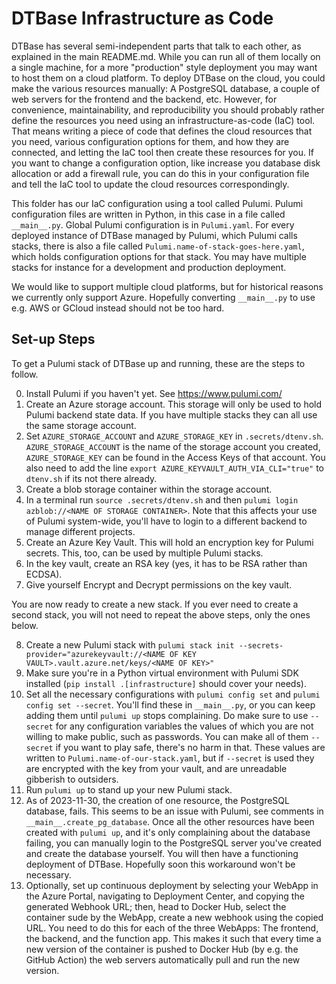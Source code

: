# DTBase Infrastructure as Code

DTBase has several semi-independent parts that talk to each other, as explained in the main README.md. While you can run all of them locally on a single machine, for a more "production" style deployment you may want to host them on a cloud platform. To deploy DTBase on the cloud, you could make the various resources manually: A PostgreSQL database, a couple of web servers for the frontend and the backend, etc. However, for convenience, maintainability, and reproducibility you should probably rather define the resources you need using an infrastructure-as-code (IaC) tool. That means writing a piece of code that defines the cloud resources that you need, various configuration options for them, and how they are connected, and letting the IaC tool then create these resources for you. If you want to change a configuration option, like increase you database disk allocation or add a firewall rule, you can do this in your configuration file and tell the IaC tool to update the cloud resources correspondingly.

This folder has our IaC configuration using a tool called Pulumi. Pulumi configuration files are written in Python, in this case in a file called `__main__.py`. Global Pulumi configuration is in `Pulumi.yaml`. For every deployed instance of DTBase managed by Pulumi, which Pulumi calls stacks, there is also a file called `Pulumi.name-of-stack-goes-here.yaml`, which holds configuration options for that stack. You may have multiple stacks for instance for a development and production deployment.

We would like to support multiple cloud platforms, but for historical reasons we currently only support Azure. Hopefully converting `__main__.py` to use e.g. AWS or GCloud instead should not be too hard.

## Set-up Steps

To get a Pulumi stack of DTBase up and running, these are the steps to follow.

0. Install Pulumi if you haven't yet. See https://www.pulumi.com/
1. Create an Azure storage account. This storage will only be used to hold Pulumi backend state data. If you have multiple stacks they can all use the same storage account.
2. Set `AZURE_STORAGE_ACCOUNT` and `AZURE_STORAGE_KEY` in `.secrets/dtenv.sh`. `AZURE_STORAGE_ACCOUNT` is the name of the storage account you created, `AZURE_STORAGE_KEY` can be found in the Access Keys of that account.  You also need to add the line `export AZURE_KEYVAULT_AUTH_VIA_CLI="true"` to `dtenv.sh` if its not there already.
3. Create a blob storage container within the storage account.
4. In a terminal run `source .secrets/dtenv.sh` and then `pulumi login azblob://<NAME OF STORAGE CONTAINER>`. Note that this affects your use of Pulumi system-wide, you'll have to login to a different backend to manage different projects.
5. Create an Azure Key Vault. This will hold an encryption key for Pulumi secrets. This, too, can be used by multiple Pulumi stacks.
6. In the key vault, create an RSA key (yes, it has to be RSA rather than ECDSA).
7. Give yourself Encrypt and Decrypt permissions on the key vault.

You are now ready to create a new stack. If you ever need to create a second stack, you will not need to repeat the above steps, only the ones below.

8. Create a new Pulumi stack with `pulumi stack init --secrets-provider="azurekeyvault://<NAME OF KEY VAULT>.vault.azure.net/keys/<NAME OF KEY>"`
9. Make sure you're in a Python virtual environment with Pulumi SDK installed (`pip install .[infrastructure]` should cover your needs).
10. Set all the necessary configurations with `pulumi config set` and `pulumi config set --secret`. You'll find these in `__main__.py`, or you can keep adding them until `pulumi up` stops complaining. Do make sure to use `--secret` for any configuration variables the values of which you are not willing to make public, such as passwords. You can make all of them `--secret` if you want to play safe, there's no harm in that. These values are written to `Pulumi.name-of-our-stack.yaml`, but if `--secret` is used they are encrypted with the key from your vault, and are unreadable gibberish to outsiders.
11. Run `pulumi up` to stand up your new Pulumi stack.
12. As of 2023-11-30, the creation of one resource, the PostgreSQL database, fails. This seems to be an issue with Pulumi, see comments in `__main__.create_pg_database`. Once all the other resources have been created with `pulumi up`, and it's only complaining about the database failing, you can manually login to the PostgreSQL server you've created and create the database yourself. You will then have a functioning deployment of DTBase. Hopefully soon this workaround won't be necessary.
13. Optionally, set up continuous deployment by selecting your WebApp in the Azure Portal, navigating to Deployment Center, and copying the generated Webhook URL; then, head to Docker Hub, select the container sude by the WebApp, create a new webhook using the copied URL. You need to do this for each of the three WebApps: The frontend, the backend, and the function app. This makes it such that every time a new version of the container is pushed to Docker Hub (by e.g. the GitHub Action) the web servers automatically pull and run the new version.
